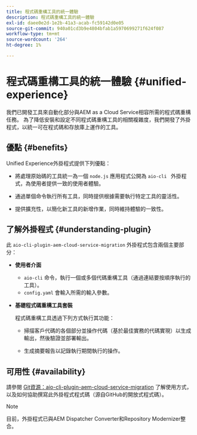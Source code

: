 ```yaml
---
title: 程式碼重構工具的統一體驗
description: 程式碼重構工具的統一體驗
exl-id: daee0e2d-1e2b-41a3-acab-fc59142d0e05
source-git-commit: 940a01cd3b9e4804bfab1a5970699271f624f087
workflow-type: tm+mt
source-wordcount: '264'
ht-degree: 1%

---
```


# 程式碼重構工具的統一體驗 {#unified-experience}

我們已開發工具來自動化部分與AEM as a Cloud Service相容所需的程式碼重構任務。 為了降低安裝和設定不同程式碼重構工具的相關複雜度，我們開發了外掛程式，以統一可在程式碼和存放庫上運作的工具。

## 優點 {#benefits}

Unified Experience外掛程式提供下列優點：

* 將處理原始碼的工具統一為一個 `node.js` 應用程式公開為 `aio-cli ` 外掛程式，為使用者提供一致的使用者體驗。

* 通過單個命令執行所有工具，同時提供根據需要執行特定工具的靈活性。

* 提供擴充性，以簡化新工具的新增作業，同時維持體驗的一致性。

## 了解外掛程式 {#understanding-plugin}

此 `aio-cli-plugin-aem-cloud-service-migration` 外掛程式包含兩個主要部分：

* **使用者介面**

   * `aio-cli` 命令，執行一個或多個代碼重構工具（通過連結要按順序執行的工具）。
   * `config.yaml` 會輸入所需的輸入參數。

* **基礎程式碼重構工具套裝**

   程式碼重構工具透過下列方式執行其功能：

   * 掃描客戶代碼的各個部分並操作代碼（基於最佳實務的代碼實現）以生成輸出，然後驗證並部署輸出。

   * 生成摘要報告以記錄執行期間執行的操作。

## 可用性 {#availability}

請參閱 [Git資源：aio-cli-plugin-aem-cloud-service-migration](https://github.com/adobe/aio-cli-plugin-aem-cloud-service-migration) 了解使用方式，以及如何協助撰寫此外掛程式程式碼（源自GitHub的開放式程式碼）。

>[!NOTE]
>目前，外掛程式已與AEM Dispatcher Converter和Repository Modernizer整合。
